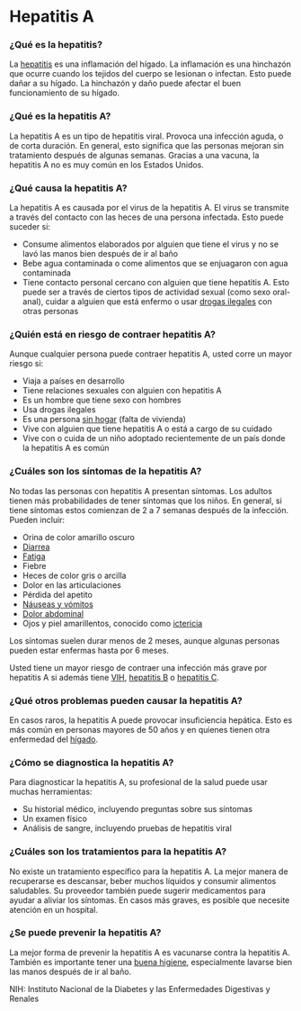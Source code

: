 Hepatitis A
===========


### ¿Qué es la hepatitis?


La [hepatitis](https://medlineplus.gov/spanish/hepatitis.html) es una inflamación del hígado. La inflamación es una hinchazón que ocurre cuando los tejidos del cuerpo se lesionan o infectan. Esto puede dañar a su hígado. La hinchazón y daño puede afectar el buen funcionamiento de su hígado.


### ¿Qué es la hepatitis A?


La hepatitis A es un tipo de hepatitis viral. Provoca una infección aguda, o de corta duración. En general, esto significa que las personas mejoran sin tratamiento después de algunas semanas. Gracias a una vacuna, la hepatitis A no es muy común en los Estados Unidos. 


### ¿Qué causa la hepatitis A?


La hepatitis A es causada por el virus de la hepatitis A. El virus se transmite a través del contacto con las heces de una persona infectada. Esto puede suceder si:

* Consume alimentos elaborados por alguien que tiene el virus y no se lavó las manos bien después de ir al baño
* Bebe agua contaminada o come alimentos que se enjuagaron con agua contaminada
* Tiene contacto personal cercano con alguien que tiene hepatitis A. Esto puede ser a través de ciertos tipos de actividad sexual (como sexo oral-anal), cuidar a alguien que está enfermo o usar [drogas ilegales](https://medlineplus.gov/spanish/druguseandaddiction.html) con otras personas


### ¿Quién está en riesgo de contraer hepatitis A?


Aunque cualquier persona puede contraer hepatitis A, usted corre un mayor riesgo si:

* Viaja a países en desarrollo
* Tiene relaciones sexuales con alguien con hepatitis A
* Es un hombre que tiene sexo con hombres
* Usa drogas ilegales
* Es una persona [sin hogar](https://medlineplus.gov/spanish/homelessnessandhealth.html) (falta de vivienda)
* Vive con alguien que tiene hepatitis A o está a cargo de su cuidado
* Vive con o cuida de un niño adoptado recientemente de un país donde la hepatitis A es común


### ¿Cuáles son los síntomas de la hepatitis A?


No todas las personas con hepatitis A presentan síntomas. Los adultos tienen más probabilidades de tener síntomas que los niños. En general, si tiene síntomas estos comienzan de 2 a 7 semanas después de la infección. Pueden incluir:

* Orina de color amarillo oscuro
* [Diarrea](https://medlineplus.gov/spanish/diarrhea.html)
* [Fatiga](https://medlineplus.gov/spanish/fatigue.html)
* Fiebre
* Heces de color gris o arcilla
* Dolor en las articulaciones
* Pérdida del apetito
* [Náuseas y vómitos](https://medlineplus.gov/spanish/nauseaandvomiting.html)
* [Dolor abdominal](https://medlineplus.gov/spanish/abdominalpain.html)
* Ojos y piel amarillentos, conocido como [ictericia](https://medlineplus.gov/spanish/jaundice.html)


Los síntomas suelen durar menos de 2 meses, aunque algunas personas pueden estar enfermas hasta por 6 meses. 


Usted tiene un mayor riesgo de contraer una infección más grave por hepatitis A si además tiene [VIH](https://medlineplus.gov/spanish/hiv.html), [hepatitis B](https://medlineplus.gov/spanish/hepatitisb.html) o [hepatitis C](https://medlineplus.gov/spanish/hepatitisc.html). 


### ¿Qué otros problemas pueden causar la hepatitis A?


En casos raros, la hepatitis A puede provocar insuficiencia hepática. Esto es más común en personas mayores de 50 años y en quienes tienen otra enfermedad del [hígado](https://medlineplus.gov/spanish/liverdiseases.html). 


### ¿Cómo se diagnostica la hepatitis A?


Para diagnosticar la hepatitis A, su profesional de la salud puede usar muchas herramientas:

* Su historial médico, incluyendo preguntas sobre sus síntomas
* Un examen físico
* Análisis de sangre, incluyendo pruebas de hepatitis viral


### ¿Cuáles son los tratamientos para la hepatitis A?


No existe un tratamiento específico para la hepatitis A. La mejor manera de recuperarse es descansar, beber muchos líquidos y consumir alimentos saludables. Su proveedor también puede sugerir medicamentos para ayudar a aliviar los síntomas. En casos más graves, es posible que necesite atención en un hospital. 


### ¿Se puede prevenir la hepatitis A?


La mejor forma de prevenir la hepatitis A es vacunarse contra la hepatitis A. También es importante tener una [buena higiene](https://medlineplus.gov/spanish/germsandhygiene.html), especialmente lavarse bien las manos después de ir al baño.


NIH: Instituto Nacional de la Diabetes y las Enfermedades Digestivas y Renales 

